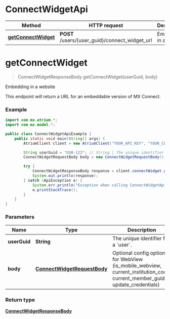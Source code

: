 # ConnectWidgetApi

Method | HTTP request | Description
------------- | ------------- | -------------
[**getConnectWidget**](ConnectWidgetApi.md#getConnectWidget) | **POST** /users/{user_guid}/connect_widget_url | Embedding in a website


<a name="getConnectWidget"></a>
# **getConnectWidget**
> ConnectWidgetResponseBody getConnectWidget(userGuid, body)

Embedding in a website

This endpoint will return a URL for an embeddable version of MX Connect.

### Example
```java
import com.mx.atrium.*;
import com.mx.model.*;

public class ConnectWidgetApiExample {
    public static void main(String[] args) {
        AtriumClient client = new AtriumClient("YOUR_API_KEY", "YOUR_CLIENT_ID");

        String userGuid = "USR-123"; // String | The unique identifier for a `user`.
        ConnectWidgetRequestBody body = new ConnectWidgetRequestBody(); // ConnectWidgetRequestBody | Optional config options for WebView (is_mobile_webview, current_institution_code, current_member_guid, update_credentials)

        try {
            ConnectWidgetResponseBody response = client.connectWidget.getConnectWidget(userGuid, body);
            System.out.println(response);
        } catch (ApiException e) {
            System.err.println("Exception when calling ConnectWidgetApi#getConnectWidget");
            e.printStackTrace();
        }
    }
}
```

### Parameters

Name | Type | Description  | Notes
------------- | ------------- | ------------- | -------------
 **userGuid** | **String**| The unique identifier for a &#x60;user&#x60;. |
 **body** | [**ConnectWidgetRequestBody**](ConnectWidgetRequestBody.md)| Optional config options for WebView (is_mobile_webview, current_institution_code, current_member_guid, update_credentials) |

### Return type

[**ConnectWidgetResponseBody**](ConnectWidgetResponseBody.md)

